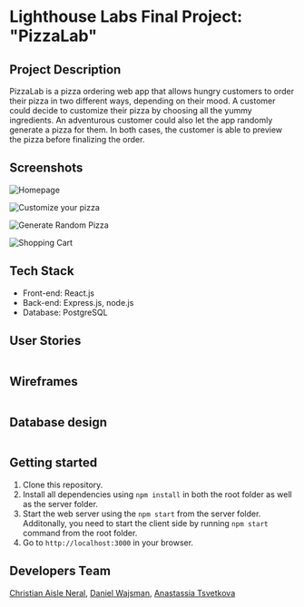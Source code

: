 # Lighthouse Labs Final Project: "PizzaLab"

## Project Description
PizzaLab is a pizza ordering web app that allows hungry customers to order their pizza in two different ways, depending on their mood. A customer could decide to customize their pizza by choosing all the yummy ingredients. An adventurous customer could also let the app randomly generate a pizza for them. In both cases, the customer is able to preview the pizza before finalizing the order.


## Screenshots
![Homepage]()

![Customize your pizza]()

![Generate Random Pizza]()

![Shopping Cart]()


## Tech Stack
* Front-end: React.js
* Back-end: Express.js, node.js
* Database: PostgreSQL

## User Stories
![]()

## Wireframes
![]()

## Database design
![]()

## Getting started
1. Clone this repository.
2. Install all dependencies using `npm install` in both the root folder as well as the server folder.
3. Start the web server using the `npm start` from the server folder. Additonally, you need to start the client side by running `npm start` command from the root folder.
4. Go to `http://localhost:3000` in your browser.




## Developers Team
[Christian Aisle Neral](https://github.com/halyosyx/), [Daniel Wajsman](), [Anastassia Tsvetkova](https://github.com/anastassiatsv)








